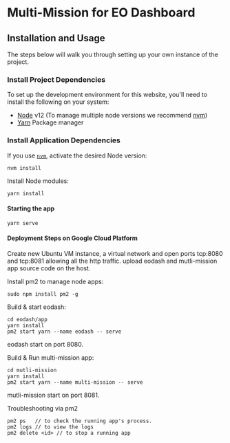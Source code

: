 # Multi-Mission for EO Dashboard

## Installation and Usage
The steps below will walk you through setting up your own instance of the project.

### Install Project Dependencies
To set up the development environment for this website, you'll need to install the following on your system:

- [Node](http://nodejs.org/) v12 (To manage multiple node versions we recommend [nvm](https://github.com/creationix/nvm))
- [Yarn](https://yarnpkg.com/) Package manager

### Install Application Dependencies

If you use [`nvm`](https://github.com/creationix/nvm), activate the desired Node version:

```
nvm install
```

Install Node modules:

```
yarn install
```

#### Starting the app

```
yarn serve
```

#### Deployment Steps on Google Cloud Platform

Create new Ubuntu VM instance, a virtual network and open ports tcp:8080 and tcp:8081 allowing all the http traffic.
upload eodash and mutli-mission app source code on the host.

Install pm2 to manage node apps:
```
sudo npm install pm2 -g
```

Build & start eodash:
```
cd eodash/app
yarn install
pm2 start yarn --name eodash -- serve

```
eodash start on port 8080.

Build & Run multi-mission app:
```
cd mutli-mission
yarn install
pm2 start yarn --name multi-mission -- serve
```
mutli-mission start on port 8081.

Troubleshooting via pm2
```
pm2 ps   // to check the running app's process.
pm2 logs // to view the logs
pm2 delete <id> // to stop a running app
```
